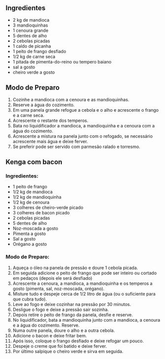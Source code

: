 ## Ingredientes

- 2 kg de mandioca
- 3 mandioquinhas
- 1 cenoura grande
- 5 dentes de alho
- 2 cebolas picadas
- 1 caldo de picanha
- 1 peito de frango desfiado
- 1/2 kg de carne seca
- 1 pitada de pimenta-do-reino ou tempero baiano
- sal a gosto
- cheiro verde a gosto



## 

## 

## 

## Modo de Preparo

1. Cozinhe a mandioca com a cenoura e as mandioquinhas.
2. Reserve a água do cozimento.
3. Em uma panela grande refogue a cebola e o alho e acrescente o frango e a carne seca.
4. Acrescente o restante dos temperos.
5. Bata no liquidificador a mandioca, a mandioquinha e a cenoura com a água do cozimento.
6. Acrescente a mistura na panela junto com o refogado, se necessário acrescente mais água e deixe ferver.
7. Se preferir pode ser servido com parmesão ralado e torresmo.







## Kenga com bacon

### Ingredientes:

- 1 peito de frango
- 1/2 kg de mandioca
- 1/2 kg de mandioquinha
- 1/2 kg de cenoura
- 3 colheres de cheiro-verde picado
- 3 colheres de bacon picado
- 2 cebolas picadas
- 5 dentes de alho
- Noz-moscada a gosto
- Pimenta a gosto
- Sal a gosto
- Orégano a gosto



### Modo de Preparo:

1. Aqueça o óleo na panela de pressão e doure 1 cebola picada.
2. Em seguida adicione o peito de frango que pode ser inteiro ou cortado em pedaços (depois ele será desfiado)
3. Acrescente a cenoura, a mandioca, a mandioquinha e os temperos a gosto (pimenta, sal, noz-moscada, orégano).
4. Misture tudo e despeje cerca de 1/2 litro de água (ou o suficiente para que cubra tudo).
5. Leve ao fogo e deixe cozinhar na pressão por 30 minutos.
6. Desligue o fogo e deixe a pressão sair sozinha.
7. Depois retire o peito de frango da panela, desfie e reserve.
8. No liquidificador, bata a mandioquinha junto com a mandioca, a cenoura e a água do cozimento. Reserve.
9. Numa outre panela, doure o alho e a outra cebola.
10. Adicione o bacon e deixe fritar bem.
11. Após isso, coloque o frango desfiado e deixe refogar um pouco.
12. Despeje o creme que foi batido e deixe ferver.
13. Por último salpique o cheiro verde e sirva em seguida.